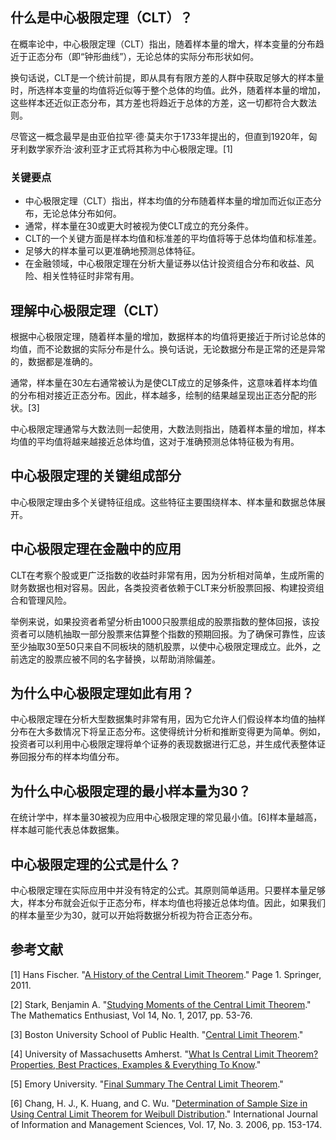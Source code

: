 ## 什么是中心极限定理（CLT）？

在概率论中，中心极限定理（CLT）指出，随着样本量的增大，样本变量的分布趋近于正态分布（即“钟形曲线”），无论总体的实际分布形状如何。

换句话说，CLT是一个统计前提，即从具有有限方差的人群中获取足够大的样本量时，所选样本变量的均值将近似等于整个总体的均值。此外，随着样本量的增加，这些样本还近似正态分布，其方差也将趋近于总体的方差，这一切都符合大数法则。

尽管这一概念最早是由亚伯拉罕·德·莫夫尔于1733年提出的，但直到1920年，匈牙利数学家乔治·波利亚才正式将其称为中心极限定理。[1]

### 关键要点

- 中心极限定理（CLT）指出，样本均值的分布随着样本量的增加而近似正态分布，无论总体分布如何。
- 通常，样本量在30或更大时被视为使CLT成立的充分条件。
- CLT的一个关键方面是样本均值和标准差的平均值将等于总体均值和标准差。
- 足够大的样本量可以更准确地预测总体特征。
- 在金融领域，中心极限定理在分析大量证券以估计投资组合分布和收益、风险、相关性特征时非常有用。

## 理解中心极限定理（CLT）

根据中心极限定理，随着样本量的增加，数据样本的均值将更接近于所讨论总体的均值，而不论数据的实际分布是什么。换句话说，无论数据分布是正常的还是异常的，数据都是准确的。

通常，样本量在30左右通常被认为是使CLT成立的足够条件，这意味着样本均值的分布相对接近正态分布。因此，样本越多，绘制的结果越呈现出正态分配的形状。[3]

中心极限定理通常与大数法则一起使用，大数法则指出，随着样本量的增加，样本均值的平均值将越来越接近总体均值，这对于准确预测总体特征极为有用。

## 中心极限定理的关键组成部分

中心极限定理由多个关键特征组成。这些特征主要围绕样本、样本量和数据总体展开。

## 中心极限定理在金融中的应用

CLT在考察个股或更广泛指数的收益时非常有用，因为分析相对简单，生成所需的财务数据也相对容易。因此，各类投资者依赖于CLT来分析股票回报、构建投资组合和管理风险。

举例来说，如果投资者希望分析由1000只股票组成的股票指数的整体回报，该投资者可以随机抽取一部分股票来估算整个指数的预期回报。为了确保可靠性，应该至少抽取30至50只来自不同板块的随机股票，以使中心极限定理成立。此外，之前选定的股票应被不同的名字替换，以帮助消除偏差。

## 为什么中心极限定理如此有用？

中心极限定理在分析大型数据集时非常有用，因为它允许人们假设样本均值的抽样分布在大多数情况下将呈正态分布。这使得统计分析和推断变得更为简单。例如，投资者可以利用中心极限定理将单个证券的表现数据进行汇总，并生成代表整体证券回报分布的样本均值分布。

## 为什么中心极限定理的最小样本量为30？

在统计学中，样本量30被视为应用中心极限定理的常见最小值。[6]样本量越高，样本越可能代表总体数据集。

## 中心极限定理的公式是什么？

中心极限定理在实际应用中并没有特定的公式。其原则简单适用。只要样本量足够大，样本分布就会近似于正态分布，样本均值也将接近总体均值。因此，如果我们的样本量至少为30，就可以开始将数据分析视为符合正态分布。

## 参考文献

[1] Hans Fischer. "[A History of the Central Limit Theorem](https://www.medicine.mcgill.ca/epidemiology/hanley/bios601/GaussianModel/HistoryCentralLimitTheorem.pdf)." Page 1. Springer, 2011.

[2] Stark, Benjamin A. "[Studying Moments of the Central Limit Theorem](https://scholarworks.umt.edu/tme/vol14/iss1/6/)." The Mathematics Enthusiast, Vol 14, No. 1, 2017, pp. 53-76.

[3] Boston University School of Public Health. "[Central Limit Theorem](https://sphweb.bumc.bu.edu/otlt/mph-modules/bs/bs704_probability/BS704_Probability12.html)."

[4] University of Massachusetts Amherst. "[What Is Central Limit Theorem? Properties, Best Practices, Examples & Everything To Know](https://bootcamp.umass.edu/blog/quality-management/central-limit-theorem)."

[5] Emory University. "[Final Summary The Central Limit Theorem](https://psychology.emory.edu/clinical/bliwise/Tutorials/CLT/CLT/fsummary.htm)."

[6] Chang, H. J., K. Huang, and C. Wu. "[Determination of Sample Size in Using Central Limit Theorem for Weibull Distribution](http://163.13.238.245/IJIMS/files/recruit/569_76fb6a86.pdf)." International Journal of Information and Management Sciences, Vol. 17, No. 3. 2006, pp. 153-174.